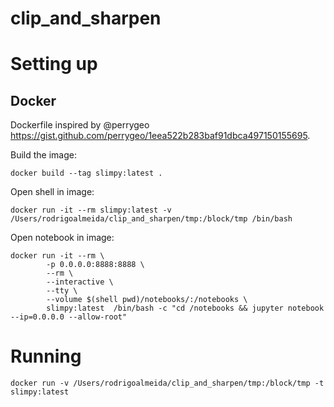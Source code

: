# clip_and_sharpen

# Setting up
## Docker
Dockerfile inspired by @perrygeo https://gist.github.com/perrygeo/1eea522b283baf91dbca497150155695.

Build the image:
```
docker build --tag slimpy:latest .
```
Open shell in image:
```
docker run -it --rm slimpy:latest -v /Users/rodrigoalmeida/clip_and_sharpen/tmp:/block/tmp /bin/bash
```
Open notebook in image:
```
docker run -it --rm \
		-p 0.0.0.0:8888:8888 \
		--rm \
		--interactive \
		--tty \
		--volume $(shell pwd)/notebooks/:/notebooks \
		slimpy:latest  /bin/bash -c "cd /notebooks && jupyter notebook --ip=0.0.0.0 --allow-root"
```

# Running
```    
docker run -v /Users/rodrigoalmeida/clip_and_sharpen/tmp:/block/tmp -t slimpy:latest
```
